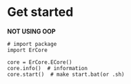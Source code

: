 # Get started

**NOT USING OOP**
```
# import package
import ErCore

core = ErCore.ECore()
core.info()  # information
core.start()  # make start.bat(or .sh)
```
